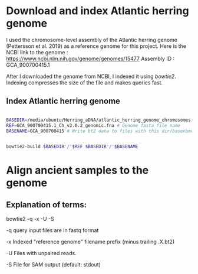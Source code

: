 # Download and index Atlantic herring genome

I used the chromosome-level assembly of the Atlantic herring genome (Pettersson et al. 2019) as a reference genome for this project. Here is the NCBI link to the genome : https://www.ncbi.nlm.nih.gov/genome/genomes/15477
Assembly ID : GCA_900700415.1

After I downloaded the genome from NCBI, I indexed it using *bowtie2*. Indexing compresses the size of the file and makes queries fast.

## Index Atlantic herring genome

``` bash

BASEDIR=/media/ubuntu/Herring_aDNA/atlantic_herring_genome_chromosomes # Path to directory with genome.
REF=GCA_900700415.1_Ch_v2.0.2_genomic.fna # Genome fasta file name
BASENAME=GCA_900700415 # Write bt2 data to files with this dir/basename


bowtie2-build $BASEDIR'/'$REF $BASEDIR'/'$BASENAME

```


# Align ancient samples to the genome

## Explanation of terms:

bowtie2 -q -x <bt2-idx> -U <r> -S <sam>
  
  -q query input files are in fastq format

-x <bt2-idx> Indexed "reference genome" filename prefix (minus trailing .X.bt2)

-U <r> Files with unpaired reads.

-S <sam> File for SAM output (default: stdout)

``` bash


```
